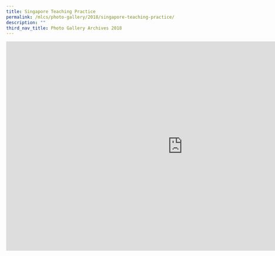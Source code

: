 ```yaml
---
title: Singapore Teaching Practice
permalink: /mlcs/photo-gallery/2018/singapore-teaching-practice/
description: ""
third_nav_title: Photo Gallery Archives 2018
---
```

<iframe allowfullscreen="true" height="569" width="960" frameborder="0" src="https://docs.google.com/presentation/d/e/2PACX-1vT7uLPgeXeICK-y0-t8qbT0_0HSOlCitFoxAYGopcyMuqVnAEpum3HzQnq1bEVU93bWKaEnVSPh645X/embed?start=false&amp;loop=false&amp;delayms=3000"></iframe>